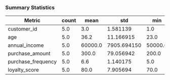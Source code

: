 ### Summary Statistics

| Metric              | count |     mean |        std |    min |    25% |    50% |    75% |    max |  median |  range |     variance |
|---------------------|-------|----------|------------|--------|--------|--------|--------|--------|---------|--------|--------------|
| customer_id         |   5.0 |      3.0 |    1.581139 |    1.0 |    2.0 |    3.0 |    4.0 |    5.0 |     3.0 |    4.0 |         2.5  |
| age                 |   5.0 |     36.2 |   11.166915 |   23.0 |   29.0 |   34.0 |   45.0 |   50.0 |    34.0 |   27.0 |      124.7   |
| annual_income       |   5.0 | 60000.0  | 7905.694150 | 50000.0| 55000.0| 60000.0| 65000.0| 70000.0|  60000.0| 20000.0|  62500000.0  |
| purchase_amount     |   5.0 |    300.0 |   79.056942 |  200.0 |  250.0 |  300.0 |  350.0 |  400.0 |   300.0 |  200.0 |      6250.0  |
| purchase_frequency   |   5.0 |      6.6 |    1.140175 |    5.0 |    6.0 |    7.0 |    7.0 |    8.0 |     7.0 |    3.0 |         1.3  |
| loyalty_score       |   5.0 |     80.0 |    7.905694 |   70.0 |   75.0 |   80.0 |   85.0 |   90.0 |    80.0 |   20.0 |        62.5  |
